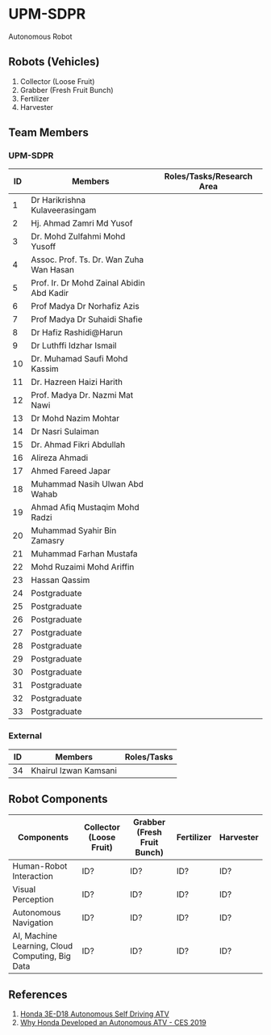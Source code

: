 # UPM-SDPR
Autonomous Robot

## Robots (Vehicles)
1. Collector (Loose Fruit)
2. Grabber (Fresh Fruit Bunch)
3. Fertilizer
4. Harvester

## Team Members
### UPM-SDPR
ID | Members | Roles/Tasks/Research Area |
------------ | ------------- | -------------
1 | Dr Harikrishna Kulaveerasingam | 
2 | Hj. Ahmad Zamri Md Yusof | 
3 | Dr. Mohd Zulfahmi Mohd Yusoff | 
4 | Assoc. Prof. Ts. Dr. Wan Zuha Wan Hasan | 
5 | Prof. Ir. Dr Mohd Zainal Abidin Abd Kadir | 
6 | Prof Madya Dr Norhafiz Azis | 
7 | Prof Madya Dr Suhaidi Shafie | 
8 | Dr Hafiz Rashidi@Harun | 
9 | Dr Luthffi Idzhar Ismail | 
10 | Dr. Muhamad Saufi Mohd Kassim | 
11 | Dr. Hazreen Haizi Harith | 
12 | Prof. Madya Dr. Nazmi Mat Nawi | 
13 | Dr Mohd Nazim Mohtar | 
14 | Dr Nasri Sulaiman | 
15 | Dr. Ahmad Fikri Abdullah | 
16 | Alireza Ahmadi | 
17 | Ahmed Fareed Japar | 
18 | Muhammad Nasih Ulwan Abd Wahab | 
19 | Ahmad Afiq Mustaqim Mohd Radzi | 
20 | Muhammad Syahir Bin Zamasry | 
21 | Muhammad Farhan Mustafa | 
22 | Mohd Ruzaimi Mohd Ariffin | 
23 | Hassan Qassim | 
24 | Postgraduate | 
25 | Postgraduate | 
26 | Postgraduate | 
27 | Postgraduate | 
28 | Postgraduate | 
29 | Postgraduate | 
30 | Postgraduate | 
31 | Postgraduate | 
32 | Postgraduate | 
33 | Postgraduate | 

### External
ID | Members | Roles/Tasks |
------------ | ------------- | -------------
34 | Khairul Izwan Kamsani | 

## Robot Components
Components |Collector (Loose Fruit) | Grabber (Fresh Fruit Bunch) | Fertilizer | Harvester
------------ | ------------ | ------------- | ------------- | -------------
Human-Robot Interaction | ID? | ID? | ID? | ID?
Visual Perception | ID? | ID? | ID? | ID?
Autonomous Navigation |ID? | ID? | ID? | ID?
AI, Machine Learning, Cloud Computing, Big Data | ID? | ID? | ID? | ID?

## References
1. [Honda 3E-D18 Autonomous Self Driving ATV](https://www.youtube.com/watch?v=no7vPNSPYbY&ab_channel=DPCcars)
2. [Why Honda Developed an Autonomous ATV - CES 2019](https://www.youtube.com/watch?v=k09CF7F-KrY&ab_channel=AutolineNetwork)
